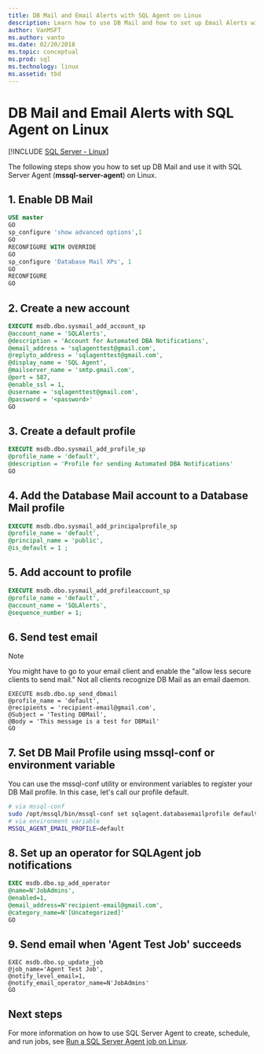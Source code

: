 ```yaml
---
title: DB Mail and Email Alerts with SQL Agent on Linux
description: Learn how to use DB Mail and how to set up Email Alerts with SQL Server Agent (mssql-server-agent) on Linux.
author: VanMSFT 
ms.author: vanto
ms.date: 02/20/2018
ms.topic: conceptual
ms.prod: sql
ms.technology: linux
ms.assetid: tbd
---
```

# DB Mail and Email Alerts with SQL Agent on Linux

[!INCLUDE [SQL Server - Linux](../includes/applies-to-version/sql-linux.md)]

The following steps show you how to set up DB Mail and use it with SQL Server Agent (**mssql-server-agent**) on Linux. 

## 1. Enable DB Mail

```sql
USE master 
GO 
sp_configure 'show advanced options',1 
GO 
RECONFIGURE WITH OVERRIDE 
GO 
sp_configure 'Database Mail XPs', 1 
GO 
RECONFIGURE  
GO  
```

## 2. Create a new account
```sql
EXECUTE msdb.dbo.sysmail_add_account_sp 
@account_name = 'SQLAlerts', 
@description = 'Account for Automated DBA Notifications', 
@email_address = 'sqlagenttest@gmail.com', 
@replyto_address = 'sqlagenttest@gmail.com', 
@display_name = 'SQL Agent', 
@mailserver_name = 'smtp.gmail.com', 
@port = 587, 
@enable_ssl = 1, 
@username = 'sqlagenttest@gmail.com', 
@password = '<password>' 
GO
```

## 3. Create a default profile

```sql
EXECUTE msdb.dbo.sysmail_add_profile_sp 
@profile_name = 'default', 
@description = 'Profile for sending Automated DBA Notifications' 
GO
```

## 4. Add the Database Mail account to a Database Mail profile
```sql
EXECUTE msdb.dbo.sysmail_add_principalprofile_sp 
@profile_name = 'default', 
@principal_name = 'public', 
@is_default = 1 ; 
 ```
 
## 5. Add account to profile 
```sql
EXECUTE msdb.dbo.sysmail_add_profileaccount_sp   
@profile_name = 'default',   
@account_name = 'SQLAlerts',   
@sequence_number = 1;  
 ```
 
## 6. Send test email
> [!NOTE]
> You might have to go to your email client and enable the "allow less secure clients to send mail." Not all clients recognize DB Mail as an email daemon.

```
EXECUTE msdb.dbo.sp_send_dbmail 
@profile_name = 'default', 
@recipients = 'recipient-email@gmail.com', 
@Subject = 'Testing DBMail', 
@Body = 'This message is a test for DBMail' 
GO
```

## 7. Set DB Mail Profile using mssql-conf or environment variable
You can use the mssql-conf utility or environment variables to register your DB Mail profile. In this case, let's call our profile default.

```bash
# via mssql-conf
sudo /opt/mssql/bin/mssql-conf set sqlagent.databasemailprofile default
# via environment variable
MSSQL_AGENT_EMAIL_PROFILE=default
```

## 8. Set up an operator for SQLAgent job notifications 

```sql
EXEC msdb.dbo.sp_add_operator 
@name=N'JobAdmins',  
@enabled=1, 
@email_address=N'recipient-email@gmail.com',  
@category_name=N'[Uncategorized]' 
GO 
```

## 9. Send email when 'Agent Test Job' succeeds 

```
EXEC msdb.dbo.sp_update_job 
@job_name='Agent Test Job', 
@notify_level_email=1, 
@notify_email_operator_name=N'JobAdmins' 
GO
```

## Next steps
For more information on how to use SQL Server Agent to create, schedule, and run jobs, see [Run a SQL Server Agent job on Linux](sql-server-linux-run-sql-server-agent-job.md).
